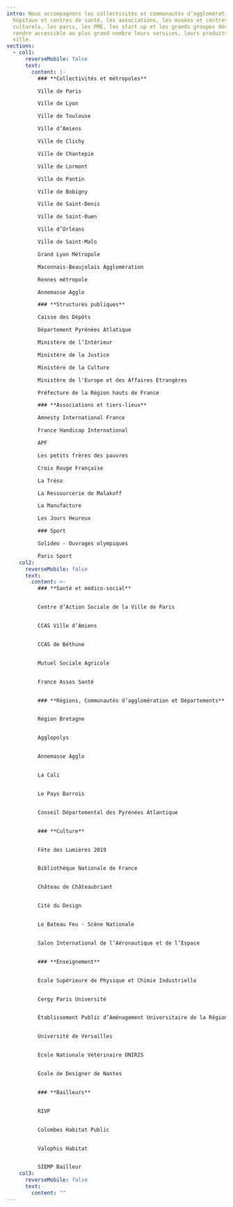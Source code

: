```yaml
---
intro: Nous accompagnons les collectivités et communautés d’agglomération, les
  hôpitaux et centres de santé, les associations, les musées et centres
  culturels, les parcs, les PME, les start up et les grands groupes désireux de
  rendre accessible au plus grand nombre leurs services, leurs produits, leur
  ville.
sections:
  - col1:
      reverseMobile: false
      text:
        content: |-
          ### **Collectivités et métropoles**

          Ville de Paris

          Ville de Lyon

          Ville de Toulouse

          Ville d’Amiens

          Ville de Clichy

          V﻿ille de Chantepie

          Ville de Lormont

          Ville de Pantin

          Ville de Bobigny

          Ville de Saint-Denis

          Ville de Saint-Ouen

          Ville d’Orléans

          Ville de Saint-Malo

          Grand Lyon Métropole

          Maconnais-Beaujolais Agglomération

          Rennes métropole

          Annemasse Agglo

          ### **Structures publiques**

          Caisse des Dépôts

          Département Pyrénées Atlatique

          Ministère de l’Intérieur

          Ministère de la Justice

          Ministère de la Culture

          M﻿inistère de l'Europe et des Affaires Etrangères

          Préfecture de la Région hauts de France

          ### **Associations et tiers-lieux**

          Amnesty International France

          France Handicap International

          APF

          Les petits frères des pauvres

          Croix Rouge Française

          La Tréso

          La Ressourcerie de Malakoff

          La Manufacture

          L﻿es Jours Heureux

          ### S﻿port

          S﻿olideo - Ouvrages olympiques

          P﻿aris Sport
    col2:
      reverseMobile: false
      text:
        content: >-
          ### **Santé et médico-social**


          Centre d’Action Sociale de la Ville de Paris


          CCAS Ville d’Amiens


          CCAS de Béthune


          M﻿utuel Sociale Agricole


          France Assos Santé


          ### **Régions, Communautés d’agglomération et Départements**


          Région Bretagne


          Agglopolys


          Annemasse Agglo


          La Cali


          Le Pays Barrois


          Conseil Départemental des Pyrénées Atlantique


          ### **Culture**


          Fête des Lumières 2019


          Bibliothèque Nationale de France


          Château de Châteaubriant


          Cité du Design


          Le Bateau Feu - Scène Nationale


          Salon International de l’Aéronautique et de l’Espace


          ### **Enseignement**


          Ecole Supérieure de Physique et Chimie Industrielle


          Cergy Paris Université


          Établissement Public d’Aménagement Universitaire de la Région Ile-de-France


          Université de Versailles


          Ecole Nationale Vétérinaire ONIRIS


          Ecole de Designer de Nantes


          ### **Bailleurs**


          RIVP


          Colombes Habitat Public


          Valophis Habitat


          SIEMP Bailleur
    col3:
      reverseMobile: false
      text:
        content: ""
---
```

